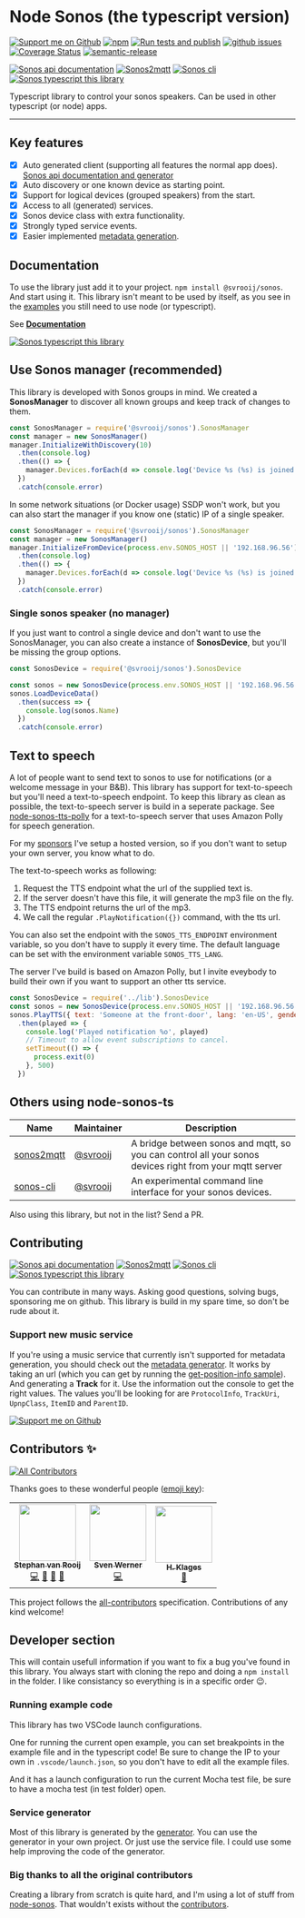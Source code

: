 # Node Sonos (the typescript version)

[![Support me on Github][badge_sponsor]][link_sponsor]
[![npm][badge_npm]][link_npm]
[![Run tests and publish][badge_build]][link_build]
[![github issues][badge_issues]][link_issues]
[![Coverage Status](https://coveralls.io/repos/github/svrooij/node-sonos-ts/badge.svg?branch=master)](https://coveralls.io/github/svrooij/node-sonos-ts?branch=master)
[![semantic-release](https://img.shields.io/badge/%20%20%F0%9F%93%A6%F0%9F%9A%80-semantic--release-e10079.svg)](https://github.com/semantic-release/semantic-release)

[![Sonos api documentation][badge_sonos-docs]][link_sonos-docs]
[![Sonos2mqtt][badge_sonos-mqtt]][link_sonos-mqtt]
[![Sonos cli][badge_sonos-cli]][link_sonos-cli]
[![Sonos typescript this library][badge_sonos-typescript]][link_sonos-typescript]

Typescript library to control your sonos speakers. Can be used in other typescript (or node) apps.

---
## Key features

- [x] Auto generated client (supporting all features the normal app does). [Sonos api documentation and generator](https://svrooij.io/sonos-api-docs/)
- [x] Auto discovery or one known device as starting point.
- [x] Support for logical devices (grouped speakers) from the start.
- [x] Access to all (generated) services.
- [x] Sonos device class with extra functionality.
- [x] Strongly typed service events.
- [x] Easier implemented [metadata generation](./src/helpers/metadata-helper.ts).

## Documentation

To use the library just add it to your project. `npm install @svrooij/sonos`. And start using it. This library isn't meant to be used by itself, as you see in the [examples](./examples) you still need to use node (or typescript).

See **[Documentation](https://svrooij.github.io/node-sonos-ts/getting-started.html)**

[![Sonos typescript this library][badge_sonos-typescript]][link_sonos-typescript]

## Use Sonos manager (recommended)

This library is developed with Sonos groups in mind. We created a **SonosManager** to discover all known groups and keep track of changes to them.

```js
const SonosManager = require('@svrooij/sonos').SonosManager
const manager = new SonosManager()
manager.InitializeWithDiscovery(10)
  .then(console.log)
  .then(() => {
    manager.Devices.forEach(d => console.log('Device %s (%s) is joined in %s', d.Name, d.uuid, d.GroupName))
  })
  .catch(console.error)
```

In some network situations (or Docker usage) SSDP won't work, but you can also start the manager if you know one (static) IP of a single speaker.

```js
const SonosManager = require('@svrooij/sonos').SonosManager
const manager = new SonosManager()
manager.InitializeFromDevice(process.env.SONOS_HOST || '192.168.96.56')
  .then(console.log)
  .then(() => {
    manager.Devices.forEach(d => console.log('Device %s (%s) is joined in %s', d.Name, d.uuid, d.GroupName))
  })
  .catch(console.error)
```

### Single sonos speaker (no manager)

If you just want to control a single device and don't want to use the SonosManager, you can also create a instance of **SonosDevice**, but you'll be missing the group options.

```js
const SonosDevice = require('@svrooij/sonos').SonosDevice

const sonos = new SonosDevice(process.env.SONOS_HOST || '192.168.96.56')
sonos.LoadDeviceData()
  .then(success => {
    console.log(sonos.Name)
  })
  .catch(console.error)
```

## Text to speech

A lot of people want to send text to sonos to use for notifications (or a welcome message in your B&B). This library has support for text-to-speech but you'll need a text-to-speech endpoint. To keep this library as clean as possible, the text-to-speech server is build in a seperate package. See [node-sonos-tts-polly](https://github.com/svrooij/node-sonos-tts-polly) for a text-to-speech server that uses Amazon Polly for speech generation.

For my [sponsors](link_sponsor) I've setup a hosted version, so if you don't want to setup your own server, you know what to do.

The text-to-speech works as following:

1. Request the TTS endpoint what the url of the supplied text is.
2. If the server doesn't have this file, it will generate the mp3 file on the fly.
3. The TTS endpoint returns the url of the mp3.
4. We call the regular `.PlayNotification({})` command, with the tts url.

You can also set the endpoint with the `SONOS_TTS_ENDPOINT` environment variable, so you don't have to supply it every time. The default language can be set with the environment variable `SONOS_TTS_LANG`.

The server I've build is based on Amazon Polly, but I invite eveybody to build their own if you want to support an other tts service.

```JavaScript
const SonosDevice = require('../lib').SonosDevice
const sonos = new SonosDevice(process.env.SONOS_HOST || '192.168.96.56')
sonos.PlayTTS({ text: 'Someone at the front-door', lang: 'en-US', gender: 'male', volume: 50, endpoint: 'https://your.tts.endpoint/api/generate' })
  .then(played => {
    console.log('Played notification %o', played)
    // Timeout to allow event subscriptions to cancel.
    setTimeout(() => {
      process.exit(0)
    }, 500)
  })
```

## Others using node-sonos-ts

|Name|Maintainer|Description|
|----|----------|----------|
|[sonos2mqtt](https://github.com/svrooij/sonos2mqtt)|[@svrooij](https://github.com/svrooij)|A bridge between sonos and mqtt, so you can control all your sonos devices right from your mqtt server|
|[sonos-cli](https://github.com/svrooij/sonos-cli)|[@svrooij](https://github.com/svrooij)|An experimental command line interface for your sonos devices.|

Also using this library, but not in the list? Send a PR.

## Contributing

[![Sonos api documentation][badge_sonos-docs]][link_sonos-docs]
[![Sonos2mqtt][badge_sonos-mqtt]][link_sonos-mqtt]
[![Sonos cli][badge_sonos-cli]][link_sonos-cli]
[![Sonos typescript this library][badge_sonos-typescript]][link_sonos-typescript]

You can contribute in many ways. Asking good questions, solving bugs, sponsoring me on github. This library is build in my spare time, so don't be rude about it.

### Support new music service

If you're using a music service that currently isn't supported for metadata generation, you should check out the [metadata generator](./src/helpers/metadata-helper.ts).
It works by taking an url (which you can get by running the [get-position-info sample](./examples/get-position-info.js)). And generating a **Track** for it. Use the information out the console to get the right values.
The values you'll be looking for are `ProtocolInfo`, `TrackUri`, `UpnpClass`, `ItemID` and `ParentID`.

[![Support me on Github][badge_sponsor]][link_sponsor]

## Contributors ✨

<!-- ALL-CONTRIBUTORS-BADGE:START - Do not remove or modify this section -->
[![All Contributors](https://img.shields.io/badge/all_contributors-3-orange.svg?style=flat-square)](#contributors-)
<!-- ALL-CONTRIBUTORS-BADGE:END -->

Thanks goes to these wonderful people ([emoji key](https://allcontributors.org/docs/en/emoji-key)):

<!-- ALL-CONTRIBUTORS-LIST:START - Do not remove or modify this section -->
<!-- prettier-ignore-start -->
<!-- markdownlint-disable -->
<table>
  <tr>
    <td align="center"><a href="https://svrooij.nl"><img src="https://avatars2.githubusercontent.com/u/1292510?v=4" width="100px;" alt=""/><br /><sub><b>Stephan van Rooij</b></sub></a><br /><a href="https://github.com/svrooij/node-sonos-ts/commits?author=svrooij" title="Code">💻</a> <a href="https://github.com/svrooij/node-sonos-ts/commits?author=svrooij" title="Documentation">📖</a> <a href="#ideas-svrooij" title="Ideas, Planning, & Feedback">🤔</a> <a href="#maintenance-svrooij" title="Maintenance">🚧</a></td>
    <td align="center"><a href="https://github.com/cheanrod"><img src="https://avatars3.githubusercontent.com/u/35066927?v=4" width="100px;" alt=""/><br /><sub><b>Sven Werner</b></sub></a><br /><a href="https://github.com/svrooij/node-sonos-ts/commits?author=cheanrod" title="Code">💻</a></td>
    <td align="center"><a href="https://github.com/hklages"><img src="https://avatars3.githubusercontent.com/u/17273119?v=4" width="100px;" alt=""/><br /><sub><b>H. Klages</b></sub></a><br /><a href="https://github.com/svrooij/node-sonos-ts/commits?author=hklages" title="Documentation">📖</a></td>
  </tr>
</table>

<!-- markdownlint-enable -->
<!-- prettier-ignore-end -->
<!-- ALL-CONTRIBUTORS-LIST:END -->

This project follows the [all-contributors](https://github.com/all-contributors/all-contributors)
specification. Contributions of any kind welcome!

## Developer section

This will contain usefull information if you want to fix a bug you've found in
this library. You always start with cloning the repo and doing a
`npm install`
in the folder. I like consistancy so everything is in a specific order :wink:.

### Running example code

This library has two VSCode launch configurations.

One for running the current open example, you can set breakpoints in the example
file and in the typescript code! Be sure to change the IP to your own in `.vscode/launch.json`,
so you don't have to edit all the example files.

And it has a launch configuration to run the current Mocha test file, be sure to
have a mocha test (in test folder) open.

### Service generator

Most of this library is generated by the [generator](https://github.com/svrooij/sonos-api-docs/tree/main/generator/sonos-docs). You can use the generator in your own project. Or just use the service file. I could use some help improving the code of the generator.


### Big thanks to all the original contributors

Creating a library from scratch is quite hard, and I'm using a lot of stuff from
[node-sonos](https://github.com/bencevans/node-sonos/). That wouldn't exists without the [contributors](https://github.com/bencevans/node-sonos/graphs/contributors).

[badge_sponsor]: https://img.shields.io/badge/Sponsor-on%20Github-red?style=flat-square
[badge_issues]: https://img.shields.io/github/issues/svrooij/node-sonos-ts?style=flat-square
[badge_npm]: https://img.shields.io/npm/v/@svrooij/sonos?style=flat-square
[badge_build]: https://github.com/svrooij/node-sonos-ts/workflows/Run%20tests%20and%20publish/badge.svg
[badge_sonos-docs]: https://img.shields.io/badge/sonos-api-blue?style=flat-square
[badge_sonos-cli]: https://img.shields.io/badge/sonos-cli-blue?style=flat-square
[badge_sonos-mqtt]: https://img.shields.io/badge/sonos-mqtt-blue?style=flat-square
[badge_sonos-typescript]: https://img.shields.io/badge/sonos-typescript-blue?style=flat-square

[link_sponsor]: https://github.com/sponsors/svrooij
[link_issues]: https://github.com/svrooij/node-sonos-ts/issues
[link_npm]: https://www.npmjs.com/package/@svrooij/sonos
[link_build]: https://github.com/svrooij/node-sonos-ts/actions
[link_sonos-docs]: https://svrooij.io/sonos-api-docs
[link_sonos-cli]: https://github.com/svrooij/sonos-cli
[link_sonos-mqtt]: https://svrooij.io/sonos2mqtt
[link_sonos-typescript]: https://svrooij.io/node-sonos-ts